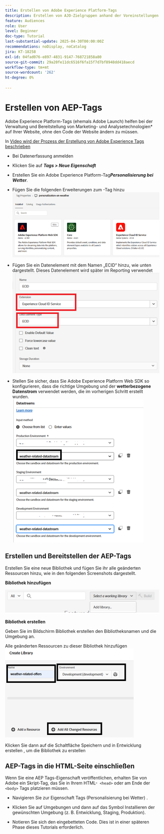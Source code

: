 ```yaml
---
title: Erstellen von Adobe Experience Platform-Tags
description: Erstellen von AJO-Zielgruppen anhand der Voreinstellungen für Benutzerinvestitionen (Aktien, Anleihen, CDs)
feature: Audiences
role: User
level: Beginner
doc-type: Tutorial
last-substantial-update: 2025-04-30T00:00:00Z
recommendations: noDisplay, noCatalog
jira: KT-18258
exl-id: 04fad076-e897-4831-9147-768721858a80
source-git-commit: 29a20fe11dc6516f6fa15f7d7bf8948dd418aecd
workflow-type: tm+mt
source-wordcount: '262'
ht-degree: 0%

---
```


# Erstellen von AEP-Tags

Adobe Experience Platform-Tags (ehemals Adobe Launch) helfen bei der Verwaltung und Bereitstellung von Marketing- und Analysetechnologien* auf Ihrer Website, ohne den Code der Website ändern zu müssen.

In [ Video wird der Prozess der Erstellung von Adobe Experience Tags beschrieben](https://experienceleague.adobe.com/en/playlists/experience-platform-get-started-with-tags)

- Bei Datenerfassung anmelden
- Klicken Sie auf _&#x200B;**Tags > Neue Eigenschaft**&#x200B;_

- Erstellen Sie ein Adobe Experience Platform-Tag _&#x200B;**Personalisierung bei Wetter**&#x200B;_.

- Fügen Sie die folgenden Erweiterungen zum -Tag hinzu
  ![tags-extensions](assets/tags-extensions1.png)
- Fügen Sie ein Datenelement mit dem Namen „ECID“ hinzu, wie unten dargestellt. Dieses Datenelement wird später im Reporting verwendet
  ![ecid-data-element](assets/ecid-data-element.png)

- Stellen Sie sicher, dass Sie Adobe Experience Platform Web SDK so konfigurieren, dass die richtige Umgebung und der **wetterbezogene Datenstrom** verwendet werden, die im vorherigen Schritt erstellt wurden.
  ![web-sdk-configuration](assets/tags-extensions.png)



## Erstellen und Bereitstellen der AEP-Tags


Erstellen Sie eine neue Bibliothek und fügen Sie ihr alle geänderten Ressourcen hinzu, wie in den folgenden Screenshots dargestellt.

**Bibliothek hinzufügen**

![new-library](assets/tag-add-library.png)

**Bibliothek erstellen**

Geben Sie im Bildschirm Bibliothek erstellen den Bibliotheksnamen und die Umgebung an.

Alle geänderten Ressourcen zu dieser Bibliothek hinzufügen
![tag-library](assets/tag-build-library.png)

Klicken Sie dann auf die Schaltfläche Speichern und in Entwicklung erstellen , um die Bibliothek zu erstellen

## AEP-Tags in die HTML-Seite einschließen

Wenn Sie eine AEP Tags-Eigenschaft veröffentlichen, erhalten Sie von Adobe ein Skript-Tag, das Sie in Ihrem HTML-``` <head>``` oder am Ende der ``` <body>``` Tags platzieren müssen.

- Navigieren Sie zur Eigenschaft Tags (Personalisierung bei Wetter) .

- Klicken Sie auf Umgebungen und dann auf das Symbol Installieren der gewünschten Umgebung (z. B. Entwicklung, Staging, Produktion).

- Notieren Sie sich den eingebetteten Code. Dies ist in einer späteren Phase dieses Tutorials erforderlich.
